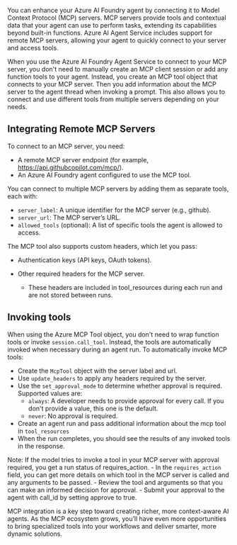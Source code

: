 You can enhance your Azure AI Foundry agent by connecting it to Model Context Protocol (MCP) servers. MCP servers provide tools and contextual data that your agent can use to perform tasks, extending its capabilities beyond built-in functions. Azure AI Agent Service includes support for remote MCP servers, allowing your agent to quickly connect to your server and access tools. 

When you use the Azure AI Foundry Agent Service to connect to your MCP server, you don't need to manually create an MCP client session or add any function tools to your agent. Instead, you create an MCP tool object that connects to your MCP server. Then you add information about the MCP server to the agent thread when invoking a prompt. This also allows you to connect and use different tools from multiple servers depending on your needs.

## Integrating Remote MCP Servers

To connect to an MCP server, you need:
- A remote MCP server endpoint (for example, https://api.githubcopilot.com/mcp/).
- An Azure AI Foundry agent configured to use the MCP tool.

You can connect to multiple MCP servers by adding them as separate tools, each with:
- `server_label`: A unique identifier for the MCP server (e.g., github).
- `server_url`: The MCP server’s URL.
- `allowed_tools` (optional): A list of specific tools the agent is allowed to access.

The MCP tool also supports custom headers, which let you pass:
- Authentication keys (API keys, OAuth tokens).
- Other required headers for the MCP server.

    - These headers are included in tool_resources during each run and are not stored between runs.

## Invoking tools

When using the Azure MCP Tool object, you don't need to wrap function tools or invoke `session.call_tool`. Instead, the tools are automatically invoked when necessary during an agent run. To automatically invoke MCP tools:

- Create the `McpTool` object with the server label and url.
- Use `update_headers` to apply any headers required by the server.
- Use the `set_approval_mode` to  determine whether approval is required. Supported values are:
    - `always`: A developer needs to provide approval for every call. If you don't provide a value, this one is the default.
    - `never`: No approval is required.
- Create an agent run and pass additional information about the mcp tool in `tool_resources`
- When the run completes, you should see the results of any invoked tools in the response.

Note: If the model tries to invoke a tool in your MCP server with approval required, you get a run status of requires_action. 
    - In the `requires_action` field, you can get more details on which tool in the MCP server is called and any arguments to be passed.
    - Review the tool and arguments so that you can make an informed decision for approval.
    - Submit your approval to the agent with call_id by setting approve to true.

MCP integration is a key step toward creating richer, more context-aware AI agents. As the MCP ecosystem grows, you’ll have even more opportunities to bring specialized tools into your workflows and deliver smarter, more dynamic solutions.